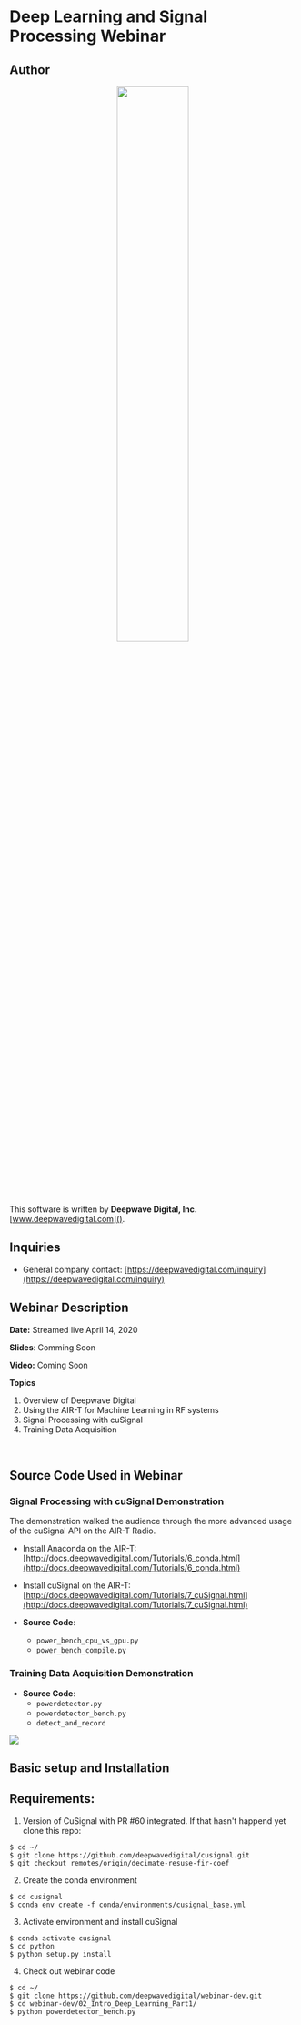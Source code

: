 # Deep Learning and Signal Processing Webinar

## Author
<p align="center">
<img src="http://www.deepwavedigital.net/logos/deepwave-logo-2-white.png" Width="50%" />
</p>

This software is written by **Deepwave Digital, Inc.** [www.deepwavedigital.com]().

## Inquiries
  - General company contact: [https://deepwavedigital.com/inquiry](https://deepwavedigital.com/inquiry)
&nbsp;


## Webinar Description

**Date:** Streamed live April 14, 2020

**Slides**: Comming Soon

**Video:** Coming Soon

**Topics**
1. Overview of Deepwave Digital
2. Using the AIR-T for Machine Learning in RF systems
3. Signal Processing with cuSignal
4. Training Data Acquisition

<br>

## Source Code Used in Webinar

### Signal Processing with cuSignal Demonstration

The demonstration walked the audience through the more advanced usage of the cuSignal
API on the AIR-T Radio.

* Install Anaconda on the AIR-T: [http://docs.deepwavedigital.com/Tutorials/6_conda.html](http://docs.deepwavedigital.com/Tutorials/6_conda.html)
* Install cuSignal on the AIR-T: [http://docs.deepwavedigital.com/Tutorials/7_cuSignal.html](http://docs.deepwavedigital.com/Tutorials/7_cuSignal.html)

* **Source Code**:
  * `power_bench_cpu_vs_gpu.py`
  * `power_bench_compile.py`

### Training Data Acquisition Demonstration


* **Source Code**:
  * `powerdetector.py`
  * `powerdetector_bench.py`
  * `detect_and_record`

![](https://deepwavedigital.com/media/2020/detect_and_record.png)


## Basic setup and Installation

## Requirements:

1. Version of CuSignal with PR #60 integrated. If that hasn't happend yet clone this repo:
```
$ cd ~/
$ git clone https://github.com/deepwavedigital/cusignal.git
$ git checkout remotes/origin/decimate-resuse-fir-coef
```

2. Create the conda environment
```
$ cd cusignal
$ conda env create -f conda/environments/cusignal_base.yml
```

3. Activate environment and install cuSignal
```
$ conda activate cusignal
$ cd python
$ python setup.py install
```

4. Check out webinar code
```
$ cd ~/
$ git clone https://github.com/deepwavedigital/webinar-dev.git
$ cd webinar-dev/02_Intro_Deep_Learning_Part1/
$ python powerdetector_bench.py
```